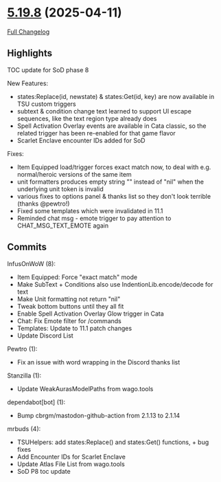 # [5.19.8](https://github.com/WeakAuras/WeakAuras2/tree/5.19.8) (2025-04-11)

[Full Changelog](https://github.com/WeakAuras/WeakAuras2/compare/5.19.7...5.19.8)

## Highlights

TOC update for SoD phase 8

New Features:

- states:Replace(id, newstate) & states:Get(id, key) are now available in TSU custom triggers
- subtext & condition change text learned to support UI escape sequences, like the text region type already does
- Spell Activation Overlay events are available in Cata classic, so the related trigger has been re-enabled for that game flavor
- Scarlet Enclave encounter IDs added for SoD

Fixes:

- Item Equipped load/trigger forces exact match now, to deal with e.g. normal/heroic versions of the same item
- unit formatters produces empty string "" instead of "nil" when the underlying unit token is invalid
- various fixes to options panel & thanks list so they don't look terrible (thanks @pewtro!)
- Fixed some templates which were invalidated in 11.1
- Reminded chat msg - emote trigger to pay attention to CHAT_MSG_TEXT_EMOTE again

## Commits

InfusOnWoW (8):

- Item Equipped: Force "exact match" mode
- Make SubText + Conditions also use IndentionLib.encode/decode for text
- Make Unit formatting not return "nil"
- Tweak bottom buttons until they all fit
- Enable Spell Activation Overlay Glow trigger in Cata
- Chat: Fix Emote filter for /commands
- Templates: Update to 11.1 patch changes
- Update Discord List

Pewtro (1):

- Fix an issue with word wrapping in the Discord thanks list

Stanzilla (1):

- Update WeakAurasModelPaths from wago.tools

dependabot[bot] (1):

- Bump cbrgm/mastodon-github-action from 2.1.13 to 2.1.14

mrbuds (4):

- TSUHelpers: add states:Replace() and states:Get() functions, + bug fixes
- Add Encounter IDs for Scarlet Enclave
- Update Atlas File List from wago.tools
- SoD P8 toc update


